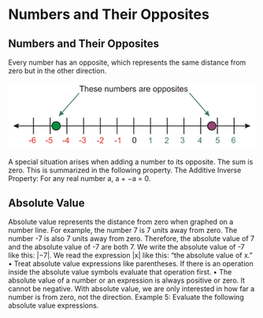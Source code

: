# Numbers and Their Opposites
<html xmlns="http://www.w3.org/1999/xhtml" lang="en"><head>
<meta http-equiv="content-type" content="text/html; charset=UTF-8">
        <meta charset="UTF-8">
        <meta name="viewport" content="width=device-width, initial-scale=1.0">
    </head>
    <body>
        <div>
            <h2>Numbers and Their Opposites</h2>
            <p>Every number has an opposite, which represents the same distance from zero but in the other direction.</p>
            <img src="README_files/termking.png">
        </div>
        <div>
            <p>A special situation arises when adding a number to its opposite. The sum is zero. This is summarized in the following
                property.
                The Additive Inverse Property: For any real number a, a + −a = 0.</p>
        </div>
        <div>
            <h2>Absolute Value</h2>
            <p>
                Absolute value represents the distance from zero when graphed on a number line. For example, the number 7 is
                7 units away from zero. The number -7 is also 7 units away from zero. Therefore, the absolute value of 7 and the
                absolute value of -7 are both 7.
                We write the absolute value of -7 like this: |−7|.
                We read the expression |x| like this: “the absolute value of x.”
                • Treat absolute value expressions like parentheses. If there is an operation inside the absolute value symbols
                evaluate that operation first.
                • The absolute value of a number or an expression is always positive or zero. It cannot be negative. With
                absolute value, we are only interested in how far a number is from zero, not the direction.
                Example 5: Evaluate the following absolute value expressions.</p>
        </div>
    
    
</body></html>